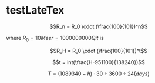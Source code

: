 # testLateTex

$$R_n = R_0 \cdot (\frac{100}{101})^n$$

where $R_0 = 10 Meer = 1000000000 Qit$ is

$$R_H = R_0 \cdot (\frac{100}{101})^t$$

$$t = int(\frac{H-951100}{138240})$$

$$T = (1089340 - h) \cdot 30 \div 3600 \div 24  (days)$$ 

